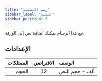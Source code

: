 ```yaml
---
title: "رسم التسمية"
sidebar_label: "تسمية"
sidebar_position: 6
---
```



مع هذا الرسام يمكنك إضافة نص إلى الورقة.

## الإعدادات

| الممتلكات | الافتراضي | الوصف          |
| ---------:|:---------:|:-------------- |
|     الحجم |    12     | ألف - حجم النص |
